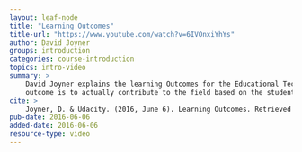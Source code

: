 ```yaml
---
layout: leaf-node
title: "Learning Outcomes"
title-url: "https://www.youtube.com/watch?v=6IVOnxiYhYs"
author: David Joyner
groups: introduction
categories: course-introduction
topics: intro-video
summary: >
    David Joyner explains the learning Outcomes for the Educational Technology course.  The learning
    outcome is to actually contribute to the field based on the student interest.
cite: >
    Joyner, D. & Udacity. (2016, June 6). Learning Outcomes. Retrieved from https://www.youtube.com/watch?v=6IVOnxiYhYs
pub-date: 2016-06-06
added-date: 2016-06-06
resource-type: video
---
```

